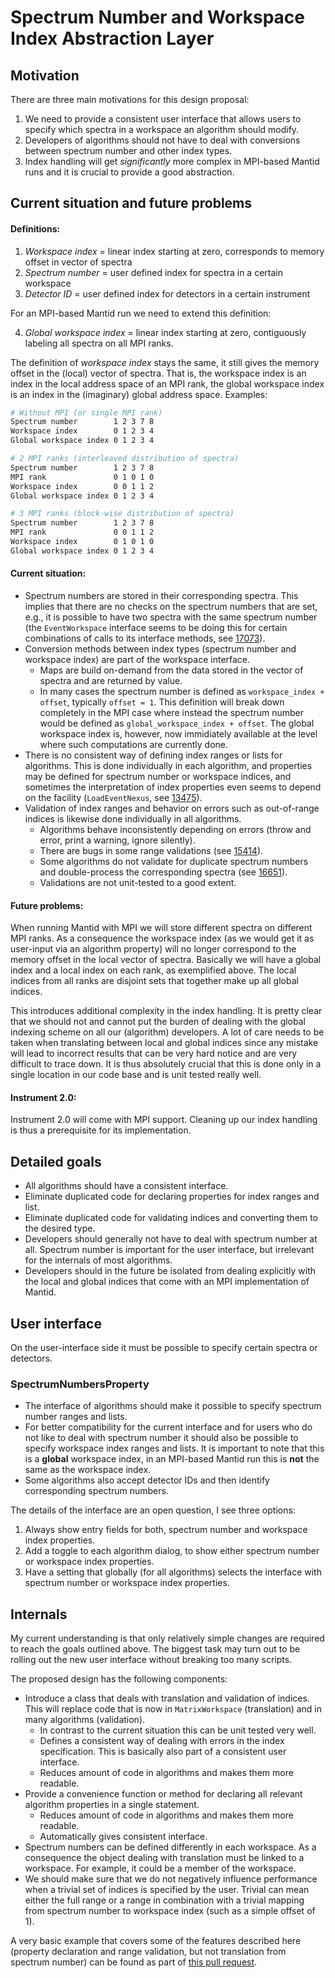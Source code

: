 # Spectrum Number and Workspace Index Abstraction Layer


## Motivation

There are three main motivations for this design proposal:

1. We need to provide a consistent user interface that allows users to specify which spectra in a workspace an algorithm should modify.
2. Developers of algorithms should not have to deal with conversions between spectrum number and other index types.
3. Index handling will get *significantly* more complex in MPI-based Mantid runs and it is crucial to provide a good abstraction.


## Current situation and future problems

#### Definitions:

1. *Workspace index* = linear index starting at zero, corresponds to memory offset in vector of spectra
2. *Spectrum number* = user defined index for spectra in a certain workspace
3. *Detector ID* = user defined index for detectors in a certain instrument

For an MPI-based Mantid run we need to extend this definition:

4. *Global workspace index* = linear index starting at zero, contiguously labeling all spectra on all MPI ranks.

The definition of *workspace index* stays the same, it still gives the memory offset in the (local) vector of spectra.
That is, the workspace index is an index in the local address space of an MPI rank, the global workspace index is an index in the (imaginary) global address space.
Examples:

```bash
# Without MPI (or single MPI rank)
Spectrum number        1 2 3 7 8
Workspace index        0 1 2 3 4
Global workspace index 0 1 2 3 4

# 2 MPI ranks (interleaved distribution of spectra)
Spectrum number        1 2 3 7 8
MPI rank               0 1 0 1 0
Workspace index        0 0 1 1 2
Global workspace index 0 1 2 3 4

# 3 MPI ranks (block-wise distribution of spectra)
Spectrum number        1 2 3 7 8
MPI rank               0 0 1 1 2
Workspace index        0 1 0 1 0
Global workspace index 0 1 2 3 4
```

#### Current situation:

- Spectrum numbers are stored in their corresponding spectra.
  This implies that there are no checks on the spectrum numbers that are set, e.g., it is possible to have two spectra with the same spectrum number (the `EventWorkspace` interface seems to be doing this for certain combinations of calls to its interface methods, see [17073](https://github.com/mantidproject/mantid/issues/17073)).
- Conversion methods between index types (spectrum number and workspace index) are part of the workspace interface.
  - Maps are build on-demand from the data stored in the vector of spectra and are returned by value.
  - In many cases the spectrum number is defined as `workspace_index + offset`, typically `offset = 1`.
    This definition will break down completely in the MPI case where instead the spectrum number would be defined as `global_workspace_index + offset`.
    The global workspace index is, however, now immidiately available at the level where such computations are currently done.
- There is no consistent way of defining index ranges or lists for algorithms.
  This is done individually in each algorithm, and properties may be defined for spectrum number or workspace indices, and sometimes the interpretation of index properties even seems to depend on the facility (`LoadEventNexus`, see [13475](https://github.com/mantidproject/mantid/issues/13475)).
- Validation of index ranges and behavior on errors such as out-of-range indices is likewise done individually in all algorithms.
  - Algorithms behave inconsistently depending on errors (throw and error, print a warning, ignore silently).
  - There are bugs in some range validations (see [15414](https://github.com/mantidproject/mantid/issues/15414)).
  - Some algorithms do not validate for duplicate spectrum numbers and double-process the corresponding spectra (see [16651](https://github.com/mantidproject/mantid/issues/16651)).
  - Validations are not unit-tested to a good extent.

#### Future problems:

When running Mantid with MPI we will store different spectra on different MPI ranks.
As a consequence the workspace index (as we would get it as user-input via an algorithm property) will no longer correspond to the memory offset in the local vector of spectra.
Basically we will have a global index and a local index on each rank, as exemplified above.
The local indices from all ranks are disjoint sets that together make up all global indices.

This introduces additional complexity in the index handling.
It is pretty clear that we should not and cannot put the burden of dealing with the global indexing scheme on all our (algorithm) developers.
A lot of care needs to be taken when translating between local and global indices since any mistake will lead to incorrect results that can be very hard notice and are very difficult to trace down.
It is thus absolutely crucial that this is done only in a single location in our code base and is unit tested really well.

#### Instrument 2.0:

Instrument 2.0 will come with MPI support.
Cleaning up our index handling is thus a prerequisite for its implementation.


## Detailed goals

- All algorithms should have a consistent interface.
- Eliminate duplicated code for declaring properties for index ranges and list.
- Eliminate duplicated code for validating indices and converting them to the desired type.
- Developers should generally not have to deal with spectrum number at all. Spectrum number is important for the user interface, but irrelevant for the internals of most algorithms.
- Developers should in the future be isolated from dealing explicitly with the local and global indices that come with an MPI implementation of Mantid.

## User interface

On the user-interface side it must be possible to specify certain spectra or detectors.

### SpectrumNumbersProperty

- The interface of algorithms should make it possible to specify spectrum number ranges and lists.
- For better compatibility for the current interface and for users who do not like to deal with spectrum number it should also be possible to specify workspace index ranges and lists.
  It is important to note that this is a **global** workspace index, in an MPI-based Mantid run this is **not** the same as the workspace index.
- Some algorithms also accept detector IDs and then identify corresponding spectrum numbers.

The details of the interface are an open question, I see three options:

1. Always show entry fields for both, spectrum number and workspace index properties.
2. Add a toggle to each algorithm dialog, to show either spectrum number or workspace index properties.
3. Have a setting that globally (for all algorithms) selects the interface with spectrum number or workspace index properties.


## Internals

My current understanding is that only relatively simple changes are required to reach the goals outlined above.
The biggest task may turn out to be rolling out the new user interface without breaking too many scripts.

The proposed design has the following components:

- Introduce a class that deals with translation and validation of indices. This will replace code that is now in `MatrixWorkspace` (translation) and in many algorithms (validation).
  - In contrast to the current situation this can be unit tested very well.
  - Defines a consistent way of dealing with errors in the index specification. This is basically also part of a consistent user interface.
  - Reduces amount of code in algorithms and makes them more readable.
- Provide a convenience function or method for declaring all relevant algorithm properties in a single statement.
  - Reduces amount of code in algorithms and makes them more readable.
  - Automatically gives consistent interface.
- Spectrum numbers can be defined differently in each workspace. As a consequence the object dealing with translation must be linked to a workspace. For example, it could be a member of the workspace.
- We should make sure that we do not negatively influence performance when a trivial set of indices is specified by the user. Trivial can mean either the full range or a range in combination with a trivial mapping from spectrum number to workspace index (such as a simple offset of 1).

A very basic example that covers some of the features described here (property declaration and range validation, but not translation from spectrum number) can be found as part of [this pull request](https://github.com/mantidproject/mantid/pull/15465).
